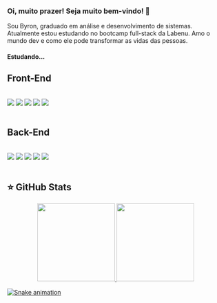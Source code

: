 ### Oi, muito prazer! Seja muito bem-vindo! 👋

Sou Byron, graduado em análise e desenvolvimento de sistemas. Atualmente estou estudando no bootcamp full-stack da Labenu. Amo o mundo dev e como ele pode transformar as vidas das pessoas.
<br />

#### Estudando...

## Front-End
<br />
<div style={ display: flex }>
<img src="https://img.shields.io/badge/HTML-239120?style=for-the-badge&logo=html5&logoColor=white" /> 
<img src="https://img.shields.io/badge/CSS3-1572B6?style=for-the-badge&logo=css3&logoColor=white" /> 
<img src="https://img.shields.io/badge/JavaScript-323330?style=for-the-badge&logo=javascript&logoColor=F7DF1E" />
<img src="https://img.shields.io/badge/React-20232A?style=for-the-badge&logo=react&logoColor=61DAFB">
<img src="https://img.shields.io/badge/styled--components-DB7093?style=for-the-badge&logo=styled-components&logoColor=white">
<div>
<br />
 
 ## Back-End
<br />
<div style={ display: flex }>
<img src="https://img.shields.io/badge/Node.js-43853D?style=for-the-badge&logo=node.js&logoColor=white" /> 
<img src="https://img.shields.io/badge/MySQL-00000F?style=for-the-badge&logo=mysql&logoColor=white" /> 
<img src="https://img.shields.io/badge/SQL-00000F?style=for-the-badge&logo=sql&logoColor=white" />
<img src="https://img.shields.io/badge/TypeScript-007ACC?style=for-the-badge&logo=typescript&logoColor=darck">
<img src="https://img.shields.io/badge/Express.js-000000?style=for-the-badge&logo=express&logoColor=white">
</div>
 <br />


## ⭐️ GitHub Stats

<div align="center" justify-content: space-between >
<a href="https://github.com/byron-smith-nobrega">
<img height="180em" src="https://github-readme-stats.vercel.app/api?username=byron-smith-nobrega&show_icons=true&theme=black&include_all_commits=true&count_private=true"/>
<img height="180em" src="https://github-readme-stats.vercel.app/api/top-langs/?username=byron-smith-nobrega&layout=compact&langs_count=6&theme="/>
</div>
  
![Snake animation](https://github.com/byron-smith-nobrega/byron-smith-nobrega/blob/output/github-contribution-grid-snake.svg)



